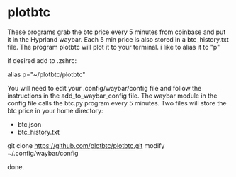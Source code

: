 # plotbtc

These programs grab the btc price every 5 minutes from coinbase and put it in the Hyprland waybar. Each 5 min price is also stored in a btc_history.txt file. The program plotbtc will plot it to your terminal. i like to alias it to "p"

if desired add to .zshrc:

alias p="~/plotbtc/plotbtc"

You will need to edit your .config/waybar/config file and follow the instructions in the add_to_waybar_config file. The waybar module in the config file calls the btc.py program every 5 minutes. Two files will store the btc price in your home directory:

- btc.json
- btc_history.txt

git clone https://github.com/plotbtc/plotbtc.git
modify ~/.config/waybar/config

done.

